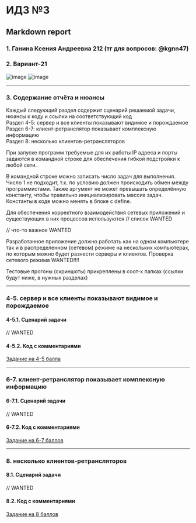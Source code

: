 #  ИДЗ №3 #
## Markdown report <br> ##

### 1. Ганина Ксения Андреевна 212 (тг для вопросов: @kgnn47) <br> ###
### 2. Вариант-21 <br> ###

![image](https://github.com/kseniag03/OS-IHW-3/assets/114473740/4113d7a8-7f6c-4b43-a58a-08d56962777c)
![image](https://github.com/kseniag03/OS-IHW-3/assets/114473740/e8ead5cf-0696-4d48-9ba4-db46f0239a00)
________________________

### 3. Содержание отчёта и нюансы <br> ###

Каждый следующий раздел содержит сценарий решаемой задачи, нюансы к коду и ссылки на соответствующий код <br>
Раздел 4-5: сервер и все клиенты показывают видимое и порождаемое <br>
Раздел 6-7: клиент-ретранслятор показывает комплексную информацию <br>
Раздел 8: несколько клиентов-ретрансляторов <br>

При запуске программ требуемые для их работы IP адреса и порты задаются в командной строке для обеспечения гибкой подстройки к любой сети.

В командной строке можно записать число задач для выполнения. Число 1 не подходит, т.к. по условию должен происходить обмен между программистами. Также аргумент не может превышать определённую константу, чтобы правильно инициализировать массив задач. Константы в коде можно менять в блоке с define.

Для обеспечения корректного взаимодействия сетевых приложений и существующих в них процессов используются // список WANTED

// что-то важное WANTED

Разработанное приложение должно работать как на одном компьютере так и в распределенном (сетевом) режиме на нескольких компьютерах, по которым можно будет разнести серверы и клиентов. Проверка сетевого режима WANTED!!!!

Тестовые прогоны (скриншоты) прикреплены в соот-х папках (ссылки будут ниже, в нужных разделах)

________________________

### 4-5. сервер и все клиенты показывают видимое и порождаемое <br> ###

#### 4-5.1. Сценарий задачи <br> ####

// WANTED

#### 4-5.2. Код с комментариями <br> ####

[Задание на 4-5 балла]() <br>
________________________

### 6-7. клиент-ретранслятор показывает комплексную информацию <br> ###

#### 6-7.1. Сценарий задачи <br> ####

// WANTED

#### 6-7.2. Код с комментариями <br> ####

[Задание на 6-7 баллов]() <br>
________________________

### 8. несколько клиентов-ретрансляторов <br> ###

#### 8.1. Сценарий задачи <br> ####

// WANTED

#### 8.2. Код с комментариями <br> ####

[Задание на 8 баллов]() <br>
